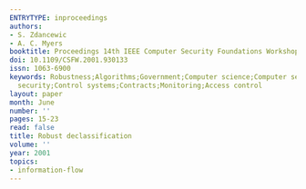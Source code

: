 ```yaml
---
ENTRYTYPE: inproceedings
authors:
- S. Zdancewic
- A. C. Myers
booktitle: Proceedings 14th IEEE Computer Security Foundations Workshop
doi: 10.1109/CSFW.2001.930133
issn: 1063-6900
keywords: Robustness;Algorithms;Government;Computer science;Computer security;Information
  security;Control systems;Contracts;Monitoring;Access control
layout: paper
month: June
number: ''
pages: 15-23
read: false
title: Robust declassification
volume: ''
year: 2001
topics:
- information-flow
---
```

